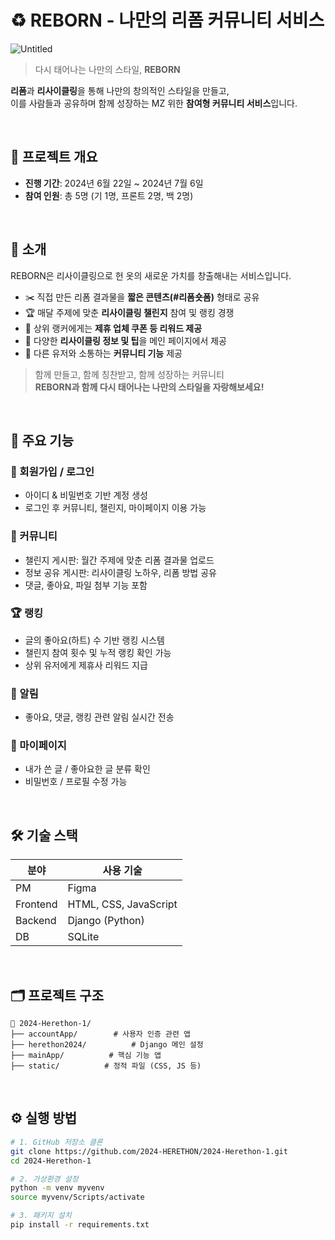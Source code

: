 # ♻️ REBORN - 나만의 리폼 커뮤니티 서비스

![Untitled](https://github.com/user-attachments/assets/f66b0a5e-c3df-411c-b963-1fb2a229293e)


> 다시 태어나는 나만의 스타일, **REBORN**

**리폼**과 **리사이클링**을 통해 나만의 창의적인 스타일을 만들고,  
이를 사람들과 공유하며 함께 성장하는 MZ 위한 **참여형 커뮤니티 서비스**입니다.


<br>


## 📅 프로젝트 개요

- **진행 기간**: 2024년 6월 22일 ~ 2024년 7월 6일
- **참여 인원**: 총 5명 (기 1명, 프론트 2명, 백 2명)

<br>

## 🔎 소개

REBORN은 리사이클링으로 헌 옷의 새로운 가치를 창출해내는 서비스입니다.

- ✂️ 직접 만든 리폼 결과물을 **짧은 콘텐츠(#리폼숏폼)** 형태로 공유
- 🏆 매달 주제에 맞춘 **리사이클링 챌린지** 참여 및 랭킹 경쟁
- 🎁 상위 랭커에게는 **제휴 업체 쿠폰 등 리워드 제공**
- 🧵 다양한 **리사이클링 정보 및 팁**을 메인 페이지에서 제공
- 👥 다른 유저와 소통하는 **커뮤니티 기능** 제공

> 함께 만들고, 함께 칭찬받고, 함께 성장하는 커뮤니티  
> **REBORN과 함께 다시 태어나는 나만의 스타일을 자랑해보세요!**


<br>

## 🧭 주요 기능

### 👤 회원가입 / 로그인
- 아이디 & 비밀번호 기반 계정 생성
- 로그인 후 커뮤니티, 챌린지, 마이페이지 이용 가능

### 🧵 커뮤니티
- 챌린지 게시판: 월간 주제에 맞춘 리폼 결과물 업로드
- 정보 공유 게시판: 리사이클링 노하우, 리폼 방법 공유
- 댓글, 좋아요, 파일 첨부 기능 포함

### 🏆 랭킹
- 글의 좋아요(하트) 수 기반 랭킹 시스템
- 챌린지 참여 횟수 및 누적 랭킹 확인 가능
- 상위 유저에게 제휴사 리워드 지급

### 🔔 알림
- 좋아요, 댓글, 랭킹 관련 알림 실시간 전송

### 👤 마이페이지
- 내가 쓴 글 / 좋아요한 글 분류 확인
- 비밀번호 / 프로필 수정 가능
  


<br>

## 🛠️ 기술 스택

| 분야 | 사용 기술 |
|------|------------|
| PM | Figma |
| Frontend | HTML, CSS, JavaScript |
| Backend | Django (Python) |
| DB | SQLite |

<br>

## 🗂 프로젝트 구조

```
📁 2024-Herethon-1/
├── accountApp/        # 사용자 인증 관련 앱
├── herethon2024/          # Django 메인 설정
├── mainApp/          # 핵심 기능 앱
├── static/          # 정적 파일 (CSS, JS 등)
```

<br>

## ⚙️ 실행 방법
```bash
# 1. GitHub 저장소 클론
git clone https://github.com/2024-HERETHON/2024-Herethon-1.git
cd 2024-Herethon-1

# 2. 가상환경 설정
python -m venv myvenv
source myvenv/Scripts/activate

# 3. 패키지 설치
pip install -r requirements.txt
```
